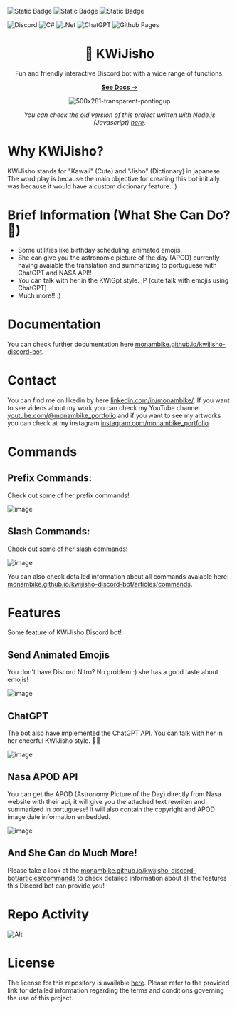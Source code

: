 <img alt="Static Badge" src="https://img.shields.io/badge/MONAMBIKE-%236c00fa?style=for-the-badge&label=MADE%20BY&labelColor=%23050505"> <img alt="Static Badge" src="https://img.shields.io/badge/CC--BY--4.0%20license-%236c00fa?style=for-the-badge&label=LICENSE&labelColor=%23050505"> <img alt="Static Badge" src="https://img.shields.io/badge/SPARKEDHOST-%23FFEC20?style=for-the-badge&label=HOSTED%20IN&labelColor=%23050505">

![Discord](https://img.shields.io/badge/Discord-%235865F2.svg?style=for-the-badge&logo=discord&logoColor=white)
![C#](https://img.shields.io/badge/c%23-%23239120.svg?style=for-the-badge&logo=csharp&logoColor=white)
![.Net](https://img.shields.io/badge/.NET-5C2D91?style=for-the-badge&logo=.net&logoColor=white)
![ChatGPT](https://img.shields.io/badge/chatGPT-74aa9c?style=for-the-badge&logo=openai&logoColor=white)
![Github Pages](https://img.shields.io/badge/github%20pages-121013?style=for-the-badge&logo=github&logoColor=white)

<div align="center">
  
# 💛 KWiJisho

Fun and friendly interactive Discord bot with a wide range of functions.

[**See Docs** →][docs]

![500x281-transparent-pontingup](https://github.com/monambike/kwijisho-discord-bot/assets/35270174/9daa0256-5e72-4e37-94bc-0ba800327368)

*You can check the old version of this project written with Node.js (Javascript) [here](https://github.com/monambike/kwijisho-discord-bot-legacy).*

</div>

# Why KWiJisho?

KWiJisho stands for "Kawaii" (Cute) and "Jisho" (Dictionary) in japanese. The word play is because the main objective for creating this bot initially was because it would have a custom dictionary feature. :)

# Brief Information (What She Can Do? 🧐)

- Some utilities like birthday scheduling, animated emojis, 
- She can give you the astronomic picture of the day (APOD) currently having avaiable the translation and summarizing to portuguese with ChatGPT and NASA API!!
- You can talk with her in the KWiGpt style. ;P (cute talk with emojis using ChatGPT)
- Much more!! :)

# Documentation

You can check further documentation here [monambike.github.io/kwijisho-discord-bot][docs].

# Contact

You can find me on likedin by here [linkedin.com/in/monambike/](https://www.linkedin.com/in/monambike/). If you want to see videos about my work you can check my YouTube channel [youtube.com/@monambike_portfolio](https://www.youtube.com/@monambike_portfolio) and if you want to see my artworks you can check at my instagram [instagram.com/monambike_portfolio](https://www.instagram.com/monambike_portfolio).

# Commands

## Prefix Commands:

Check out some of her prefix commands!

![image](https://github.com/monambike/kwijisho-discord-bot/assets/35270174/a573854c-c93a-4f5e-98ac-997354c603f7)

## Slash Commands:

Check out some of her slash commands!

![image](https://github.com/monambike/kwijisho-discord-bot/assets/35270174/207d27bf-6222-4c94-93c1-2388b68ab3da)

You can also check detailed information about all commands avaiable here: [monambike.github.io/kwijisho-discord-bot/articles/commands][docs-commands].

# Features

Some feature of KWiJisho Discord bot!

## Send Animated Emojis

You don't have Discord Nitro? No problem :) she has a good taste about emojis!

![image](https://github.com/monambike/kwijisho-discord-bot/assets/35270174/cd3f103a-bd84-4f95-94ca-b91a51cd9622)

## ChatGPT

The bot also have implemented the ChatGPT API. You can talk with her in her cheerful KWiJisho style. 💫🌟

![image](https://github.com/monambike/kwijisho-discord-bot/assets/35270174/17763ad7-4a20-4055-8c89-2f935eec023b)

## Nasa APOD API

You can get the APOD (Astronomy Picture of the Day) directly from Nasa website with their api, it will give you the attached text rewriten and summarized in portuguese!
It will also contain the copyright and APOD image date information embedded.

![image](https://github.com/monambike/kwijisho-discord-bot/assets/35270174/a5343a81-9e62-42fe-9fc1-79095f8edb31)

## And She Can do Much More!

Please take a look at the [monambike.github.io/kwijisho-discord-bot/articles/commands][docs-commands] to check detailed information about all the features this Discord bot can provide you!

# Repo Activity

![Alt](https://repobeats.axiom.co/api/embed/2bfceebe2521125d710f60fd5a322890e0bb395e.svg "Repobeats analytics image")

# License

The license for this repository is available [here](LICENSE). Please refer to the provided link for detailed information regarding the terms and conditions governing the use of this project.

[docs]: https://monambike.github.io/kwijisho-discord-bot/
[docs-commands]: https://monambike.github.io/kwijisho-discord-bot/articles/commands/apod.html
